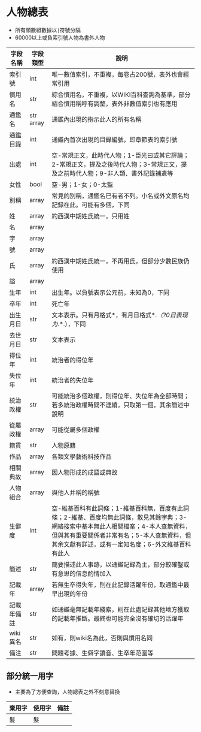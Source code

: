 # 人物總表

- 所有類數組數據以`|`符號分隔
- 60000以上或負索引號人物為書外人物

字段名稱|字段類型|說明
--|--|--
索引號|int|唯一數值索引，不重複，每卷占200號，表外也會經常引用
慣用名|str|綜合慣用名，不重複，以WIKI百科查詢為基準，部分結合慣用稱呼有調整，表外非數值索引也有應用
通鑑名|str array|通鑑內出現的指示此人的所有名稱
通鑑目錄|int|通鑑內首次出現的目錄編號，即章節表的索引號
出處|int|空-常規正文，此時代人物；1-臣光曰或其它評論；2-常規正文，提及之後時代人物；3-常規正文，提及之前時代人物；9-非人類、書外記錄補遺等
女性|bool|空-男；1-女；0-太監
別稱|array|常見的別稱，通鑑名已有者不列。小名或外文原名均記録在此。可能有多個，下同
姓|array|約西漢中期姓氏統一，只用姓
名|array|
字|array|
號|array|
氏|array|約西漢中期姓氏統一，不再用氏，但部分少數民族仍使用
謚|array|
生年|int|出生年。以負號表示公元前，未知為0，下同
卒年|int|死亡年
出生月日|str|文本表示。只有月格式*，有月日格式*.*（?0日表现为*.*.），下同
去世月日|str|文本表示
得位年|int|統治者的得位年
失位年|int|統治者的失位年
統治政權|str|可能統治多個政權，則得位年、失位年為全部時間；若多統治政權時間不連續，只取第一個，其余簡述中說明
從屬政權|array|可能從屬多個政權
籍貫|str|人物原籍
作品|array|各類文學藝術科技作品
相關典故|array|因人物形成的成語或典故
人物組合|array|與他人并稱的稱號
生僻度|int|空-維基百科有此詞條；1-維基百科無，百度有此詞條；2-維基、百度均無此詞條，散見其餘字典；3-網絡搜索中基本無此人相關檔案；4-本人查無資料，但與其有重要關係者非常有名；5-本人查無資料，但其余文獻有詳述，或有一定知名度；6-外文維基百科有此人
簡述|str|簡要描述此人事跡，以通鑑記録為主，部分較確鑿或有意思的信息酌情加入
記載年|array|若無生卒得失年，則在此記錄活躍年份，取通鑑中最早出現的年份
記載年備註|str|如通鑑毫無記載年綫索，則在此處記録其他地方獲取的記載年推斷。最終也可能完全沒有確切的活躍年
wiki異名|str|如有，則wiki名為此，否則與慣用名同
備注|str|問題考據、生僻字讀音、生卒年范圍等

## 部分統一用字

- 主要為了方便查詢，人物總表之外不刻意替換

棄用字|使用字|備註
--|--|--
髪|髮|
